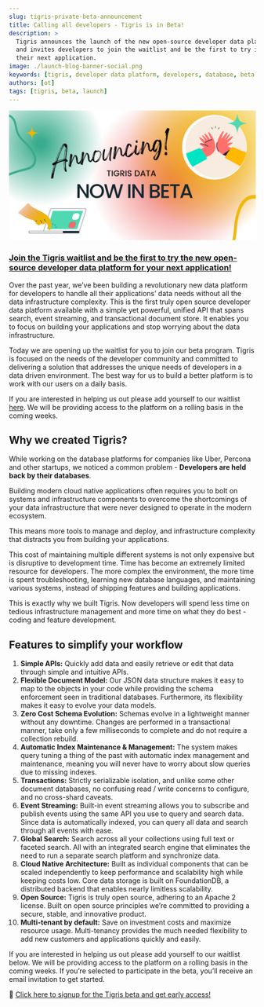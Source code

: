 ```yaml
---
slug: tigris-private-beta-announcement
title: Calling all developers - Tigris is in Beta!
description: >
  Tigris announces the launch of the new open-source developer data platform 
  and invites developers to join the waitlist and be the first to try it for 
  their next application.
image: ./launch-blog-banner-social.png
keywords: [tigris, developer data platform, developers, database, beta launch]
authors: [ot]
tags: [tigris, beta, launch]
---
```


[![Complexity to Simplicity with Tigris](launch-blog-banner.png)](https://www.tigrisdata.com/beta)

### [Join the Tigris waitlist and be the first to try the new open-source developer data platform for your next application!](https://www.tigrisdata.com/beta)

Over the past year, we’ve been building a revolutionary new data platform for
developers to handle all their applications’ data needs without all the data
infrastructure complexity. This is the first truly open source developer data
platform available with a simple yet powerful, unified API that spans search,
event streaming, and transactional document store. It enables you to focus on
building your applications and stop worrying about the data infrastructure.

Today we are opening up the waitlist for you to join our beta program. Tigris
is focused on the needs of the developer community and committed to delivering
a solution that addresses the unique needs of developers in a data driven
environment. The best way for us to build a better platform is to work with
our users on a daily basis.

If you are interested in helping us out please add yourself to our waitlist
[here](https://www.tigrisdata.com/beta). We will be providing access to the
platform on a rolling basis in the coming weeks.

## Why we created Tigris?

While working on the database platforms for companies like Uber, Percona and
other startups, we noticed a common problem - **Developers are held back by
their databases**.

Building modern cloud native applications often requires you to bolt on systems
and infrastructure components to overcome the shortcomings of your data
infrastructure that were never designed to operate in the modern ecosystem.

This means more tools to manage and deploy, and infrastructure complexity that
distracts you from building your applications.

This cost of maintaining multiple different systems is not only expensive but
is disruptive to development time. Time has become an extremely limited resource
for developers. The more complex the environment, the more time is spent
troubleshooting, learning new database languages, and maintaining various
systems, instead of shipping features and building applications.

This is exactly why we built Tigris. Now developers will spend less time on
tedious infrastructure management and more time on what they do best - coding
and feature development.

## Features to simplify your workflow

1. **Simple APIs:** Quickly add data and easily retrieve or edit that data through simple and intuitive APIs.
2. **Flexible Document Model:** Our JSON data structure makes it easy to map to the objects in your code while providing the schema enforcement seen in traditional databases. Furthermore, its flexibility makes it easy to evolve your data models.
3. **Zero Cost Schema Evolution:** Schemas evolve in a lightweight manner without any downtime. Changes are performed in a transactional manner, take only a few milliseconds to complete and do not require a collection rebuild.
4. **Automatic Index Maintenance & Management:** The system makes query tuning a thing of the past with automatic index management and maintenance, meaning you will never have to worry about slow queries due to missing indexes.
5. **Transactions:** Strictly serializable isolation, and unlike some other document databases, no confusing read / write concerns to configure, and no cross-shard caveats.
6. **Event Streaming:** Built-in event streaming allows you to subscribe and publish events using the same API you use to query and search data. Since data is automatically indexed, you can query all data and search through all events with ease.
7. **Global Search:** Search across all your collections using full text or faceted search. All with an integrated search engine that eliminates the need to run a separate search platform and synchronize data.
8. **Cloud Native Architecture:** Built as individual components that can be scaled independently to keep performance and scalability high while keeping costs low. Core data storage is built on FoundationDB, a distributed backend that enables nearly limitless scalability.
9. **Open Source:** Tigris is truly open source, adhering to an Apache 2 license. Built on open source principles we’re committed to providing a secure, stable, and innovative product.
10. **Multi-tenant by default:** Save on investment costs and maximize resource usage. Multi-tenancy provides the much needed flexibility to add new customers and applications quickly and easily.

If you are interested in helping us out please add yourself to our waitlist
below. We will be providing access to the platform on a rolling basis in the
coming weeks. If you’re selected to participate in the beta, you’ll receive an
email invitation to get started.

🚀 [Click here to signup for the Tigris beta and get early access!](https://www.tigrisdata.com/beta)
